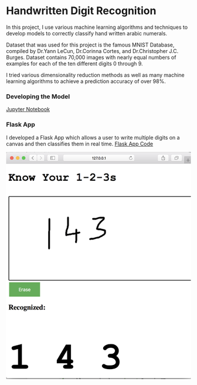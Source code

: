 # Handwritten Digit Recognition #

In this project, I use various machine learning algorithms and techniques to develop models to correctly classify hand written arabic numerals.

Dataset that was used for this project is the famous MNIST Database, compiled by Dr.Yann LeCun, Dr.Corinna Cortes, and Dr.Christopher J.C. Burges. Dataset contains 70,000 images with nearly equal numbers of examples for each of the ten different digits 0 through 9.

I tried various dimensionality reduction methods as well as many machine learning algorithms to achieve a prediction accuracy of over 98%.

### Developing the Model ###

[Jupyter Notebook](https://github.com/saranaweera/Hand-Written-Digit-Recognition/blob/master/Model/HandWrittenDigitRecognizer.Modelling.ipynb)

### Flask App ### 
I developed a Flask App which allows a user to write multiple digits on a canvas and then classifies them in real time.
[Flask App Code](https://github.com/saranaweera/Hand-Written-Digit-Recognition/blob/master/FlaskApp/)

![](flaskapp.png)
